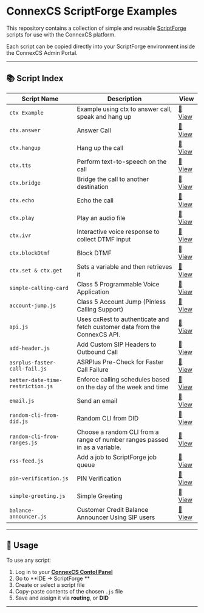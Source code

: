# ConnexCS ScriptForge Examples

This repository contains a collection of simple and reusable [ScriptForge](https://docs.connexcs.com/apps/architecture/script/) scripts for use with the ConnexCS platform.

Each script can be copied directly into your ScriptForge environment inside the ConnexCS Admin Portal.

---

## 📚 Script Index

| Script Name | Description | View |
|-------------|-------------|-------|
| `ctx Example` | Example using ctx to answer call, speak and hang up | [📄 View](https://github.com/connexcs/scriptforge-examples/blob/528bf1624f6d6a224396d1a0d43c106142bf3d39/ctx-example.js) |
| `ctx.answer` | Answer Call | [📄 View](https://github.com/connexcs/scriptforge-examples/blob/528bf1624f6d6a224396d1a0d43c106142bf3d39/ctx-answer.js) |
| `ctx.hangup` | Hang up the call | [📄 View](https://github.com/connexcs/scriptforge-examples/blob/528bf1624f6d6a224396d1a0d43c106142bf3d39/ctx-hangup.js) |
| `ctx.tts` | Perform text-to-speech on the call | [📄 View](https://github.com/connexcs/scriptforge-examples/blob/528bf1624f6d6a224396d1a0d43c106142bf3d39/ctx-tts.js) |
| `ctx.bridge` | Bridge the call to another destination | [📄 View](https://github.com/connexcs/scriptforge-examples/blob/528bf1624f6d6a224396d1a0d43c106142bf3d39/ctx-bridge.js) |
| `ctx.echo` | Echo the call | [📄 View](https://github.com/connexcs/scriptforge-examples/blob/528bf1624f6d6a224396d1a0d43c106142bf3d39/ctx-echo.js) |
| `ctx.play` | Play an audio file | [📄 View](https://github.com/connexcs/scriptforge-examples/blob/528bf1624f6d6a224396d1a0d43c106142bf3d39/ctx-play.js) |
| `ctx.ivr` | Interactive voice response to collect DTMF input | [📄 View](https://github.com/connexcs/scriptforge-examples/blob/528bf1624f6d6a224396d1a0d43c106142bf3d39/ctx-ivr.js) |
| `ctx.blockDtmf` | Block DTMF | [📄 View](https://github.com/connexcs/scriptforge-examples/blob/3f892099c682bbe418904c9a74982976ae2c207c/ctx-blockdtmf.js) |
| `ctx.set & ctx.get` | Sets a variable and then retrieves it | [📄 View](https://github.com/connexcs/scriptforge-examples/blob/528bf1624f6d6a224396d1a0d43c106142bf3d39/ctx-set-get.js) |
| `simple-calling-card` | Class 5 Programmable Voice Application | [📄 View](https://github.com/connexcs/scriptforge-examples/blob/3f892099c682bbe418904c9a74982976ae2c207c/simple-calling-card.js) |
| `account-jump.js` | Class 5 Account Jump (Pinless Calling Support) | [📄 View](https://github.com/connexcs/scriptforge-examples/blob/3f892099c682bbe418904c9a74982976ae2c207c/account-jump.js) |
| `api.js` | Uses cxRest to authenticate and fetch customer data from the ConnexCS API. | [📄 View](https://github.com/connexcs/scriptforge-examples/blob/3f892099c682bbe418904c9a74982976ae2c207c/api.js) |
| `add-header.js` | Add Custom SIP Headers to Outbound Call | [📄 View](https://github.com/connexcs/scriptforge-examples/blob/3f892099c682bbe418904c9a74982976ae2c207c/add-header.js) |
| `asrplus-faster-call-fail.js` | ASRPlus Pre-Check for Faster Call Failure | [📄 View](https://github.com/connexcs/scriptforge-examples/blob/3f892099c682bbe418904c9a74982976ae2c207c/asrplus-faster-call-fail.js) |
| `better-date-time-restriction.js` | Enforce calling schedules based on the day of the week and time | [📄 View](https://github.com/connexcs/scriptforge-examples/blob/3f892099c682bbe418904c9a74982976ae2c207c/better-date-time-restriction.js) |
| `email.js` |  Send an email | [📄 View](https://github.com/connexcs/scriptforge-examples/blob/3f892099c682bbe418904c9a74982976ae2c207c/email.js) |
| `random-cli-from-did.js` | Random CLI from DID | [📄 View](https://github.com/connexcs/scriptforge-examples/blob/3f892099c682bbe418904c9a74982976ae2c207c/random-cli-from-did.js) |
| `random-cli-from-ranges.js` | Choose a random CLI from a range of number ranges passed in as a variable. | [📄 View](https://github.com/connexcs/scriptforge-examples/blob/3f892099c682bbe418904c9a74982976ae2c207c/random-cli-from-ranges.js) |
| `rss-feed.js` | Add a job to ScriptForge job queue | [📄 View](https://github.com/connexcs/scriptforge-examples/blob/3f892099c682bbe418904c9a74982976ae2c207c/rss-feed.js) |
| `pin-verification.js` | PIN Verification | [📄 View](https://github.com/connexcs/scriptforge-examples/blob/3f892099c682bbe418904c9a74982976ae2c207c/pin-verification.js) |
| `simple-greeting.js` | Simple Greeting | [📄 View](https://github.com/connexcs/scriptforge-examples/blob/3f892099c682bbe418904c9a74982976ae2c207c/simple-greeting.js) |
| `balance-announcer.js` | Customer Credit Balance Announcer Using SIP users | [📄 View](https://github.com/connexcs/scriptforge-examples/blob/3f892099c682bbe418904c9a74982976ae2c207c/balance-announcer.js) |

---

## 🔧 Usage

To use any script:

1. Log in to your [**ConnexCS Contol Panel**](https://app.connexcs.com)
2. Go to **IDE → ScriptForge **
3. Create or select a script file
4. Copy-paste contents of the chosen `.js` file
5. Save and assign it via  **routing**, or **DID**

---
